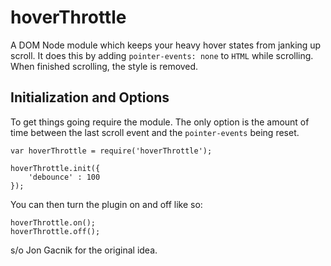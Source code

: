 # hoverThrottle

A DOM Node module which keeps your heavy hover states from janking up scroll. It does this by adding `pointer-events: none` to `HTML` while scrolling. When finished scrolling, the style is removed.

## Initialization and Options

To get things going require the module. The only option is the amount of time between the last scroll event and the `pointer-events` being reset.
	
    var hoverThrottle = require('hoverThrottle');
    
    hoverThrottle.init({
	    'debounce' : 100
    });

You can then turn the plugin on and off like so:

    hoverThrottle.on();
    hoverThrottle.off();

s/o Jon Gacnik for the original idea.
